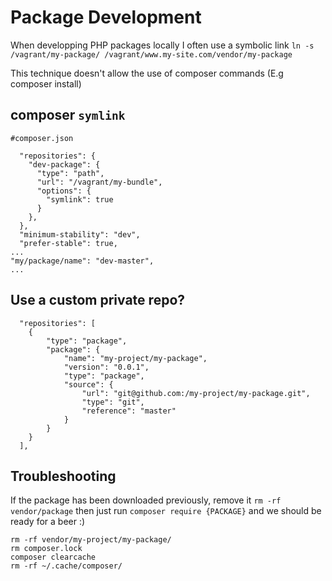 # Package Development

When developping PHP packages locally I often use a symbolic link
`ln -s /vagrant/my-package/ /vagrant/www.my-site.com/vendor/my-package`

This technique doesn't allow the use of composer commands (E.g composer install)

## composer `symlink`

```
#composer.json

  "repositories": {
    "dev-package": {
      "type": "path",
      "url": "/vagrant/my-bundle",
      "options": {
        "symlink": true
      }
    },
  },
  "minimum-stability": "dev",
  "prefer-stable": true,
...
"my/package/name": "dev-master",
...
```

## Use a custom private repo?

```
  "repositories": [
    {
        "type": "package",
        "package": {
            "name": "my-project/my-package",
            "version": "0.0.1",
            "type": "package",
            "source": {
                "url": "git@github.com:/my-project/my-package.git",
                "type": "git",
                "reference": "master"
            }
        }
    }
  ],
```

## Troubleshooting

If the package has been downloaded previously, remove it `rm -rf vendor/package` then just run `composer require {PACKAGE}` and we should be ready for a beer :)

```
rm -rf vendor/my-project/my-package/
rm composer.lock
composer clearcache
rm -rf ~/.cache/composer/
```
